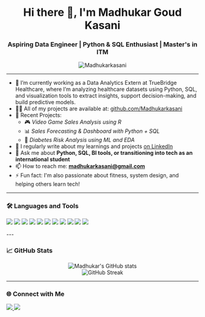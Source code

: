 <h1 align="center">Hi there 👋, I'm Madhukar Goud Kasani</h1>
<h3 align="center">Aspiring Data Engineer | Python & SQL Enthusiast | Master's in ITM</h3>

<p align="center">
  <img src="https://komarev.com/ghpvc/?username=Madhukarkasani&label=Profile%20views&color=0e75b6&style=flat" alt="Madhukarkasani" />
</p>

---

- 🔭  I’m currently working as a Data Analytics Extern at TrueBridge Healthcare, where I’m analyzing healthcare datasets using Python, SQL, and visualization tools to extract insights, support decision-making, and build predictive models.
- 👨‍💻 All of my projects are available at: [github.com/Madhukarkasani](https://github.com/Madhukarkasani)
- 🧠 Recent Projects:  
  - 🎮 *Video Game Sales Analysis using R*  
  - 📊 *Sales Forecasting & Dashboard with Python + SQL*  
  - 💉 *Diabetes Risk Analysis using ML and EDA*
- 📝 I regularly write about my learnings and projects [on LinkedIn](https://www.linkedin.com/in/madhukarkasani/)
- 💬 Ask me about **Python, SQL, BI tools, or transitioning into tech as an international student**
- 📫 How to reach me: **madhukarkasani@gmail.com**
- ⚡ Fun fact: I'm also passionate about fitness, system design, and helping others learn tech!

---

### 🛠️ Languages and Tools

<p align="left"> 
<img src="https://img.shields.io/badge/-Python-3776AB?style=flat&logo=python&logoColor=white" /> <img src="https://img.shields.io/badge/-SQL-4479A1?style=flat&logo=postgresql&logoColor=white" /> <img src="https://img.shields.io/badge/-Java-007396?style=flat&logo=java&logoColor=white" /> <img src="https://img.shields.io/badge/-Power%20BI-F2C811?style=flat&logo=powerbi&logoColor=black" /> <img src="https://img.shields.io/badge/-Tableau-E97627?style=flat&logo=tableau&logoColor=white" /> <img src="https://img.shields.io/badge/-Google%20Colab-F9AB00?style=flat&logo=googlecolab&logoColor=black" /> <img src="https://img.shields.io/badge/-Jupyter-F37626?style=flat&logo=jupyter&logoColor=white" /> <img src="https://img.shields.io/badge/-Spyder-FF0000?style=flat&logo=spyder-ide&logoColor=white" /> <img src="https://img.shields.io/badge/-VS%20Code-007ACC?style=flat&logo=visualstudiocode&logoColor=white" /> <img src="https://img.shields.io/badge/-Git-F05032?style=flat&logo=git&logoColor=white" /> <img src="https://img.shields.io/badge/-AWS-232F3E?style=flat&logo=amazonaws&logoColor=white" /> 
</p>
---

### 📈 GitHub Stats

<p align="center">
  <img src="https://github-readme-stats.vercel.app/api?username=Madhukarkasani&show_icons=true&theme=tokyonight" alt="Madhukar's GitHub stats" />
  <br/>
  <img src="https://github-readme-streak-stats.herokuapp.com/?user=Madhukarkasani&theme=tokyonight" alt="GitHub Streak" />
</p>

---

### 🌐 Connect with Me

<p>
  <a href="https://www.linkedin.com/in/madhukarkasani/" target="_blank">
    <img src="https://img.shields.io/badge/-LinkedIn-0A66C2?style=flat&logo=linkedin&logoColor=white" />
  </a>
  <a href="mailto:madhukarkasani@gmail.com">
    <img src="https://img.shields.io/badge/-Gmail-D14836?style=flat&logo=gmail&logoColor=white" />
  </a>
</p>
